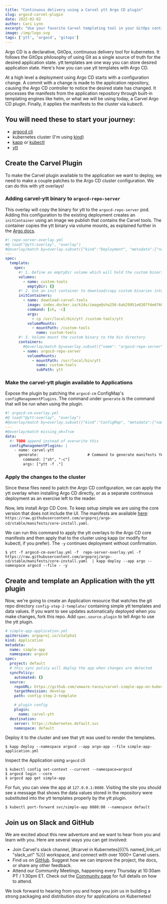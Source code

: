 ```yaml
---
title: "Continuous delivery using a Carvel ytt Argo CD plugin"
slug: argocd-carvel-plugin
date: 2022-02-02
author: Cari Lynn
excerpt: "Use your favorite Carvel templating tool in your GitOps continuous deployment using the Carvel ytt Argo CD plugin."
image: /img/logo.svg
tags: ['ytt', 'argocd', 'gitops']
---
```


Argo CD is a declarative, GitOps, continuous delivery tool for kubernetes. It follows the GitOps philosophy of using Git as a single source of truth for the desired application state. ytt templates are one way you can store desired application state. Here's how you can use ytt templates with Argo CD.

At a high level a deployment using Argo CD starts with a configuration change. A commit with a change is made to the application repository, causing the Argo CD controller to notice the desired state has changed. It processes the manifests from the application repository through built-in templating engines like helm, or what we will be using today, a Carvel Argo CD plugin. Finally, it applies the manifests to the cluster via kubectl.

## You will need these to start your journey:
- [argocd cli](https://argo-cd.readthedocs.io/en/stable/getting_started/#2-download-argo-cd-cli)
- kubernetes cluster (I'm using [kind](https://kind.sigs.k8s.io/docs/user/quick-start/#installing-with-a-package-manager))
- [kapp](https://github.com/vmware-tanzu/carvel-kapp) or [kubectl](https://kubernetes.io/docs/tasks/tools/#kubectl)
- [ytt](https://github.com/vmware-tanzu/carvel-ytt)

## Create the Carvel Plugin
To make the Carvel plugin available to the application we want to deploy, we need to make a couple patches to the Argo CD cluster configuration. We can do this with ytt overlays!

### Adding carvel-ytt binary to `argocd-repo-server`
This overlay will copy the binary for ytt to the `argocd-repo-server` pod. Adding this configuration to the existing deployment creates an `initContainer` using an image we publish that contains the Carvel tools. The container copies the ytt binary via volume mounts, as explained further in the [Argo docs](https://argo-cd.readthedocs.io/en/stable/operator-manual/custom_tools/#adding-tools-via-volume-mounts).

```yaml
#! repo-server-overlay.yml
#@ load("@ytt:overlay", "overlay")
#@overlay/match by=overlay.subset({"kind":"Deployment", "metadata":{"name":"argocd-repo-server"}}), expects=1
---
spec:
  template:
    spec:
      #! 1. Define an emptyDir volume which will hold the custom binaries
      volumes:
        - name: custom-tools
          emptyDir: {}
      #! 2. Use an init container to download/copy custom binaries into the emptyDir
      initContainers:
        - name: download-carvel-tools
          image: index.docker.io/k14s/image@sha256:6ab29951e0207fde6760f6db227f218f20e875f45b22e8ca0ee06c0c8cab32cd
          command: [sh, -c]
          args:
            - cp /usr/local/bin/ytt /custom-tools/ytt
          volumeMounts:
            - mountPath: /custom-tools
              name: custom-tools
      #! 3. Volume mount the custom binary to the bin directory
      containers:
        #@overlay/match by=overlay.subset({"name": "argocd-repo-server"}), expects=1
        - name: argocd-repo-server
          volumeMounts:
            - mountPath: /usr/local/bin/ytt
              name: custom-tools
              subPath: ytt
```

### Make the carvel-ytt plugin available to Applications 
Expose the plugin by patching the `argocd-cm` ConfigMap's `configManagementPlugins`. The command under `generate` is the command that will be run when using the plugin. 

```yaml
#! argocd-cm-overlay.yml
#@ load("@ytt:overlay", "overlay")
#@overlay/match by=overlay.subset({"kind":"ConfigMap", "metadata":{"name":"argocd-cm"}})
---
#@overlay/match missing_ok=True
data:
  #! TODO append instead of overwrite this
  configManagementPlugins: |
    - name: carvel-ytt
      generate:                      # Command to generate manifests YAML
        command: ["sh", "-c"]
        args: ["ytt -f ."]
```

### Apply the changes to the cluster
Since these files need to patch the Argo CD configuration, we can apply the ytt overlay when installing Argo CD directly, or as a separate continuous deployment as an exercise left to the reader.

Now, lets install Argo CD Core. To keep setup simple we are using the core version that does not include the UI. The manifests are available [here](https://argo-cd.readthedocs.io/en/stable/getting_started/#1-install-argo-cd): `https://raw.githubusercontent.com/argoproj/argo-cd/stable/manifests/core-install.yaml`. 

We can run this command to apply the ytt overlays to the Argo CD core manifests and then apply that to the cluster using kapp (or modify for kubectl, if you prefer). The `-y` continues deployment without confirmation. 

```shell
$ ytt -f argocd-cm-overlay.yml -f  repo-server-overlay.yml -f https://raw.githubusercontent.com/argoproj/argo-cd/stable/manifests/core-install.yaml  | kapp deploy --app argo --namespace argocd --file - -y
```

## Create and template an Application with the ytt plugin
Now, we're going to create an Application resource that watches the git repo directory `config-step-2-template/` containing simple ytt templates and data values. If you want to see updates automatically deployed when you make changes, fork this repo. Add `spec.source.plugin` to tell Argo to use the ytt plugin. 

```yaml
# simple-app-application.yml
apiVersion: argoproj.io/v1alpha1
kind: Application
metadata:
  name: simple-app
  namespace: argocd
spec:
  project: default
  # this sync policy will deploy the app when changes are detected
  syncPolicy:
    automated: {}
  source:
    repoURL: https://github.com/vmware-tanzu/carvel-simple-app-on-kubernetes.git
    targetRevision: develop
    path: config-step-2-template

    # plugin config
    plugin:
      name: carvel-ytt
  destination:
    server: https://kubernetes.default.svc
    namespace: default
```
Deploy it to the cluster and see that ytt was used to render the templates. 
```shell
$ kapp deploy --namespace argocd --app argo-app --file simple-app-application.yml
```
Inspect the Application using `argocd` cli
```shell
$ kubectl config set-context --current --namespace=argocd
$ argocd login --core
$ argocd app get simple-app
```
For fun, you can view the app at `127.0.0.1:8080`. Visiting the site you should see a message that shows the data values stored in the repository were substituted into the ytt templates properly by the ytt plugin.
```shell
$ kubectl port-forward svc/simple-app 8080:80 --namespace default
```

## Join us on Slack and GitHub

We are excited about this new adventure and we want to hear from you and learn with you. Here are several ways you can get involved:

* Join Carvel's slack channel, [#carvel in Kubernetes]({{% named_link_url "slack_url" %}}) workspace, and connect with over 1000+ Carvel users.
* Find us on [GitHub](https://github.com/vmware-tanzu/carvel). Suggest how we can improve the project, the docs, or share any other feedback.
* Attend our Community Meetings, happening every Thursday at 10:30am PT / 1:30pm ET. Check out the [Community page](/community/) for full details on how to attend.

We look forward to hearing from you and hope you join us in building a strong packaging and distribution story for applications on Kubernetes!
